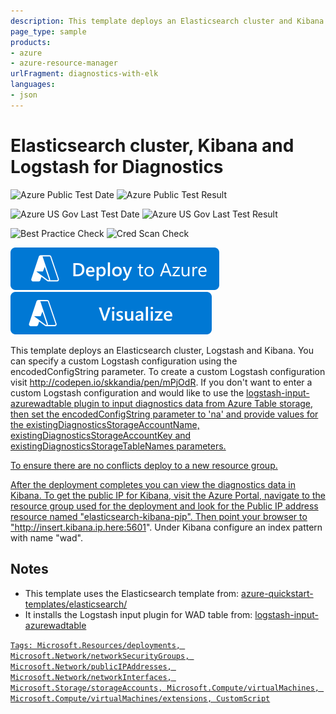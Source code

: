 ```yaml
---
description: This template deploys an Elasticsearch cluster and Kibana and Logstash VMs. Logstash is configured with an input plugin to pull diagnostics data from existing Azure Storage Tables.
page_type: sample
products:
- azure
- azure-resource-manager
urlFragment: diagnostics-with-elk
languages:
- json
---
```

# Elasticsearch cluster, Kibana and Logstash for Diagnostics

![Azure Public Test Date](https://azurequickstartsservice.blob.core.windows.net/badges/application-workloads/elk/diagnostics-with-elk/PublicLastTestDate.svg)
![Azure Public Test Result](https://azurequickstartsservice.blob.core.windows.net/badges/application-workloads/elk/diagnostics-with-elk/PublicDeployment.svg)

![Azure US Gov Last Test Date](https://azurequickstartsservice.blob.core.windows.net/badges/application-workloads/elk/diagnostics-with-elk/FairfaxLastTestDate.svg)
![Azure US Gov Last Test Result](https://azurequickstartsservice.blob.core.windows.net/badges/application-workloads/elk/diagnostics-with-elk/FairfaxDeployment.svg)

![Best Practice Check](https://azurequickstartsservice.blob.core.windows.net/badges/application-workloads/elk/diagnostics-with-elk/BestPracticeResult.svg)
![Cred Scan Check](https://azurequickstartsservice.blob.core.windows.net/badges/application-workloads/elk/diagnostics-with-elk/CredScanResult.svg)

[![Deploy To Azure](https://raw.githubusercontent.com/Azure/azure-quickstart-templates/master/1-CONTRIBUTION-GUIDE/images/deploytoazure.svg?sanitize=true)](https://portal.azure.com/#create/Microsoft.Template/uri/https%3A%2F%2Fraw.githubusercontent.com%2FAzure%2Fazure-quickstart-templates%2Fmaster%2Fapplication-workloads%2Felk%2Fdiagnostics-with-elk%2Fazuredeploy.json)
[![Visualize](https://raw.githubusercontent.com/Azure/azure-quickstart-templates/master/1-CONTRIBUTION-GUIDE/images/visualizebutton.svg?sanitize=true)](http://armviz.io/#/?load=https%3A%2F%2Fraw.githubusercontent.com%2FAzure%2Fazure-quickstart-templates%2Fmaster%2Fapplication-workloads%2Felk%2Fdiagnostics-with-elk%2Fazuredeploy.json)

This template deploys an Elasticsearch cluster, Logstash and Kibana.
You can specify a custom Logstash configuration using the encodedConfigString parameter.
To create a custom Logstash configuration visit http://codepen.io/skkandia/pen/mPjOdR.
If you don't want to enter a custom Logstash configuration and would like to use the <a href="https://github.com/Azure/azure-diagnostics-tools/tree/master/Logstash/logstash-input-azurewadtable">logstash-input-azurewadtable plugin to
input diagnostics data from Azure Table storage, then set the encodedConfigString parameter to 'na' and provide values for the
existingDiagnosticsStorageAccountName, existingDiagnosticsStorageAccountKey and existingDiagnosticsStorageTableNames parameters.

To ensure there are no conflicts deploy to a new resource group.

After the deployment completes you can view the diagnostics data in Kibana. To get the public IP for Kibana, visit the Azure Portal, navigate to the resource group used for the deployment and look for the Public IP address resource named "elasticsearch-kibana-pip". Then point your browser to "http://insert.kibana.ip.here:5601". Under Kibana configure an index pattern with name "wad".

## Notes

- This template uses the Elasticsearch template from: <a href="../elasticsearch">azure-quickstart-templates/elasticsearch/</a>
- It installs the Logstash input plugin for WAD table from: <a href="https://github.com/Azure/azure-diagnostics-tools/tree/master/Logstash/logstash-input-azurewadtable">logstash-input-azurewadtable

`Tags: Microsoft.Resources/deployments, Microsoft.Network/networkSecurityGroups, Microsoft.Network/publicIPAddresses, Microsoft.Network/networkInterfaces, Microsoft.Storage/storageAccounts, Microsoft.Compute/virtualMachines, Microsoft.Compute/virtualMachines/extensions, CustomScript`
